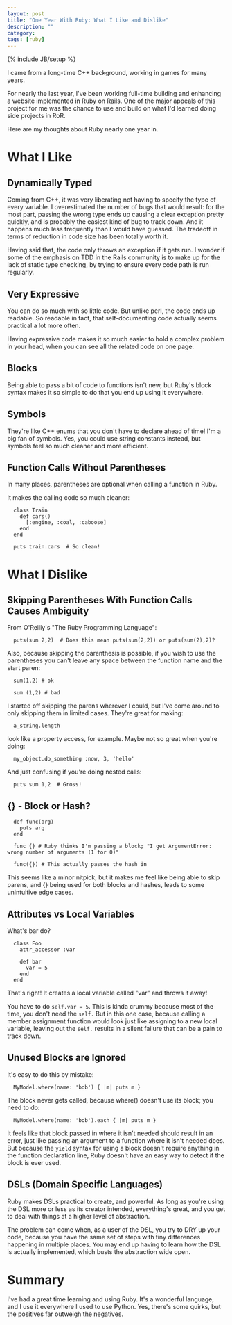 ```yaml
---
layout: post
title: "One Year With Ruby: What I Like and Dislike"
description: ""
category: 
tags: [ruby]
---
```

{% include JB/setup %}

I came from a long-time C++ background, working in games for many years. 

For nearly the last year, I've been working full-time building and enhancing a website implemented in Ruby on Rails. One of the major appeals of this project for me was the chance to use and build on what I'd learned doing side projects in RoR. 

Here are my thoughts about Ruby nearly one year in.

# What I Like

## Dynamically Typed

Coming from C++, it was very liberating not having to specify the type of every variable. I overestimated the number of bugs that would result: for the most part, passing the wrong type ends up causing a clear exception pretty quickly, and is probably the easiest kind of bug to track down. And it happens much less frequently than I would have guessed. The tradeoff in terms of reduction in code size has been totally worth it. 

Having said that, the code only throws an exception if it gets run. I wonder if some of the emphasis on TDD in the Rails community is to make up for the lack of static type checking, by trying to ensure every code path is run regularly. 

## Very Expressive

You can do so much with so little code. But unlike perl, the code ends up readable. So readable in fact, that self-documenting code actually seems practical a lot more often.

Having expressive code makes it so much easier to hold a complex problem in your head, when you can see all the related code on one page.

## Blocks

Being able to pass a bit of code to functions isn't new, but Ruby's block syntax makes it so simple to do that you end up using it everywhere.

## Symbols

They're like C++ enums that you don't have to declare ahead of time! I'm a big fan of symbols. Yes, you could use string constants instead, but symbols feel so much cleaner and more efficient.

## Function Calls Without Parentheses

In many places, parentheses are optional when calling a function in Ruby. 

It makes the calling code so much cleaner:

	  class Train
	    def cars()
	      [:engine, :coal, :caboose]
	    end
	  end
  
	  puts train.cars  # So clean!


# What I Dislike

## Skipping Parentheses With Function Calls Causes Ambiguity

From O'Reilly's "The Ruby Programming Language":
	  
	  puts(sum 2,2)  # Does this mean puts(sum(2,2)) or puts(sum(2),2)?

Also, because skipping the parenthesis is possible, if you wish to use the parentheses you can't leave any space between the function name and the start paren:

	  sum(1,2) # ok

	  sum (1,2) # bad

I started off skipping the parens wherever I could, but I've come around to only skipping them in limited cases. They're great for making:
	  
	  a_string.length

look like a property access, for example. Maybe not so great when you're doing:

	  my_object.do_something :now, 3, 'hello'

And just confusing if you're doing nested calls:

	  puts sum 1,2  # Gross!

## {} - Block or Hash?

	  def func(arg)
	    puts arg
	  end

	  func {} # Ruby thinks I'm passing a block; "I get ArgumentError: wrong number of arguments (1 for 0)"

	  func({}) # This actually passes the hash in

This seems like a minor nitpick, but it makes me feel like being able to skip parens, and {} being used for both blocks and hashes, leads to some unintuitive edge cases.

## Attributes vs Local Variables

What's bar do?

	  class Foo
	    attr_accessor :var

	    def bar
	      var = 5
	    end
	  end

That's right! It creates a local variable called "var" and throws it away! 

You have to do `self.var = 5`. This is kinda crummy because most of the time, you don't need the `self.` But in this one case, because calling a member assignment function would look just like assigning to a new local variable, leaving out the `self.` results in a silent failure that can be a pain to track down.

## Unused Blocks are Ignored

It's easy to do this by mistake:

	  MyModel.where(name: 'bob') { |m| puts m }

The block never gets called, because where() doesn't use its block; you need to do:

	  MyModel.where(name: 'bob').each { |m| puts m }

It feels like that block passed in where it isn't needed should result in an error, just like passing an argument to a function where it isn't needed does. But because the `yield` syntax for using a block doesn't require anything in the function declaration line, Ruby doesn't have an easy way to detect if the block is ever used. 


## DSLs (Domain Specific Languages)

Ruby makes DSLs practical to create, and powerful. As long as you're using the DSL more or less as its creator intended, everything's great, and you get to deal with things at a higher level of abstraction.

The problem can come when, as a user of the DSL, you try to DRY up your code, because you have the same set of steps with tiny differences happening in multiple places. You may end up having to learn how the DSL is actually implemented, which busts the abstraction wide open.

# Summary

I've had a great time learning and using Ruby. It's a wonderful language, and I use it everywhere I used to use Python. Yes, there's some quirks, but the positives far outweigh the negatives.
